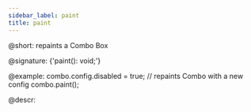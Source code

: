 ```yaml
---
sidebar_label: paint
title: paint
---          
```


@short: repaints a Combo Box

@signature: {'paint(): void;'}

@example:
combo.config.disabled = true;
// repaints Combo with a new config
combo.paint();



@descr:



